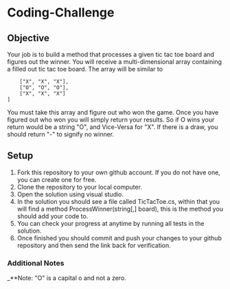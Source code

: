 # Coding-Challenge

## Objective

Your job is to build a method that processes a given tic tac toe board and figures out the winner.
You will receive a multi-dimensional array containing a filled out tic tac toe board.
The array will be similar to
```[
    ["X", "X", "X"],
    ["O", "O", "O"],
    ["X", "X", "X"]
]
```
You must take this array and figure out who won the game. Once you have figured out who won you will simply return your results.
So if O wins your return would be a string "O", and Vice-Versa for "X".
If there is a draw, you should return "-" to signify no winner.

## Setup

1. Fork this repository to your own github account. If you do not have one, you can create one for free.
1. Clone the repository to your local computer.
1. Open the solution using visual studio.
1. In the solution you should see a file called TicTacToe.cs, within that you will find a method ProcessWinner(string[,] board), this is the method you should add your code to.
1. You can check your progress at anytime by running all tests in the solution.
1. Once finished you should commit and push your changes to your github repository and then send the link back for verification.

### Additional Notes

_**Note: "O" is a capital o and not a zero.
